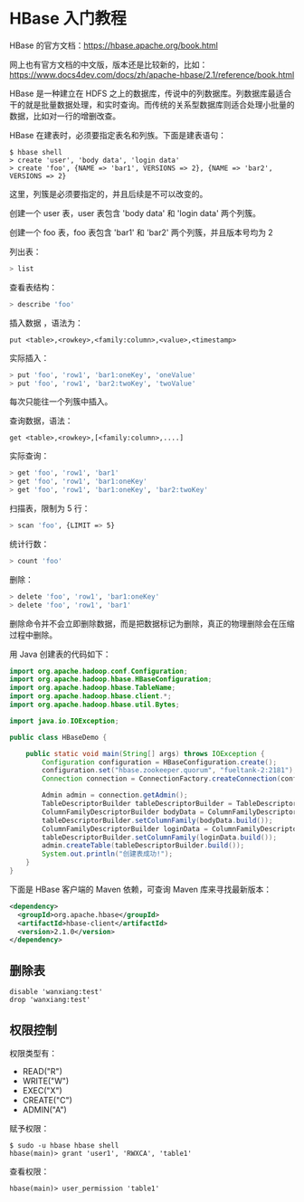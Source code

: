 # HBase 入门教程

HBase 的官方文档：https://hbase.apache.org/book.html

网上也有官方文档的中文版，版本还是比较新的，比如：https://www.docs4dev.com/docs/zh/apache-hbase/2.1/reference/book.html



HBase 是一种建立在 HDFS 之上的数据库，传说中的列数据库。列数据库最适合干的就是批量数据处理，和实时查询。而传统的关系型数据库则适合处理小批量的数据，比如对一行的增删改查。

HBase 在建表时，必须要指定表名和列族。下面是建表语句：

```shell
$ hbase shell
> create 'user', 'body data', 'login data'
> create 'foo', {NAME => 'bar1', VERSIONS => 2}, {NAME => 'bar2', VERSIONS => 2}
```

这里，列簇是必须要指定的，并且后续是不可以改变的。

创建一个 user 表，user 表包含 'body data' 和 'login data' 两个列簇。

创建一个 foo 表，foo 表包含 'bar1' 和 'bar2' 两个列簇，并且版本号均为 2

列出表：

```bash
> list
```

查看表结构：

```bash
> describe 'foo'
```

插入数据 ，语法为：

```
put <table>,<rowkey>,<family:column>,<value>,<timestamp>
```

实际插入：

```bash
> put 'foo', 'row1', 'bar1:oneKey', 'oneValue'
> put 'foo', 'row1', 'bar2:twoKey', 'twoValue'
```

每次只能往一个列簇中插入。

查询数据，语法：

```
get <table>,<rowkey>,[<family:column>,....]
```

实际查询：

```bash
> get 'foo', 'row1', 'bar1'
> get 'foo', 'row1', 'bar1:oneKey'
> get 'foo', 'row1', 'bar1:oneKey', 'bar2:twoKey'
```

扫描表，限制为 5 行：

```bash
> scan 'foo', {LIMIT => 5}
```

统计行数：

```bash
> count 'foo'
```

删除：

```bash
> delete 'foo', 'row1', 'bar1:oneKey'
> delete 'foo', 'row1', 'bar1'
```

删除命令并不会立即删除数据，而是把数据标记为删除，真正的物理删除会在压缩过程中删除。



用 Java 创建表的代码如下：

```java
import org.apache.hadoop.conf.Configuration;
import org.apache.hadoop.hbase.HBaseConfiguration;
import org.apache.hadoop.hbase.TableName;
import org.apache.hadoop.hbase.client.*;
import org.apache.hadoop.hbase.util.Bytes;

import java.io.IOException;

public class HBaseDemo {

    public static void main(String[] args) throws IOException {
        Configuration configuration = HBaseConfiguration.create();
        configuration.set("hbase.zookeeper.quorum", "fueltank-2:2181");
        Connection connection = ConnectionFactory.createConnection(configuration);

        Admin admin = connection.getAdmin();
        TableDescriptorBuilder tableDescriptorBuilder = TableDescriptorBuilder.newBuilder(TableName.valueOf("user"));
        ColumnFamilyDescriptorBuilder bodyData = ColumnFamilyDescriptorBuilder.newBuilder(Bytes.toBytes("body data"));
        tableDescriptorBuilder.setColumnFamily(bodyData.build());
        ColumnFamilyDescriptorBuilder loginData = ColumnFamilyDescriptorBuilder.newBuilder(Bytes.toBytes("login data"));
        tableDescriptorBuilder.setColumnFamily(loginData.build());
        admin.createTable(tableDescriptorBuilder.build());
        System.out.println("创建表成功!");
    }
}
```

下面是 HBase 客户端的 Maven 依赖，可查询 Maven 库来寻找最新版本：

```xml
<dependency>
  <groupId>org.apache.hbase</groupId>
  <artifactId>hbase-client</artifactId>
  <version>2.1.0</version>
</dependency>
```



## 删除表

```
disable 'wanxiang:test'
drop 'wanxiang:test'
```



## 权限控制

权限类型有：

- READ("R")
- WRITE("W")
- EXEC("X")
- CREATE("C")
- ADMIN("A")

赋予权限：

```
$ sudo -u hbase hbase shell
hbase(main)> grant 'user1', 'RWXCA', 'table1'
```

查看权限：

```
hbase(main)> user_permission 'table1'
```





















